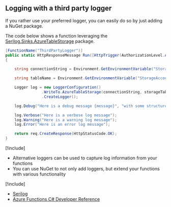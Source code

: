 ## Logging with a third party logger
If you rather use your preferred logger, you can easily do so by just adding a NuGet package.

The code below shows a function leveraging
the [Serilog.Sinks.AzureTableStorage](https://www.nuget.org/packages/serilog.sinks.azuretablestorage) package.


```csharp
[FunctionName("ThirdPartyLogger")]
public static HttpResponseMessage Run([HttpTrigger(AuthorizationLevel.Anonymous, "GET")]HttpRequestMessage req)
{

    string connectionString = Environment.GetEnvironmentVariable("StorageAccountConnectionString", EnvironmentVariableTarget.Process);

    string tableName = Environment.GetEnvironmentVariable("StorageAccountTableName", EnvironmentVariableTarget.Process);

    Logger log = new LoggerConfiguration()
                .WriteTo.AzureTableStorage(connectionString, storageTableName: tableName, restrictedToMinimumLevel: LogEventLevel.Verbose)
                .CreateLogger();

    log.Debug("Here is a debug message {message}", "with some structured content");

    log.Verbose("Here is a verbose log message");
    log.Warning("Here is a warning log message");
    log.Error("Here is an error log message");

    return req.CreateResponse(HttpStatusCode.OK);
}
```

[!include[](../includes/takeaways-heading.md)]
* Alternative loggers can be used to capture log information from your functions
* You can use NuGet to not only add loggers, but extend your functions with various functionality

[!include[](../includes/read-more-heading.md)]
* [Serilog](https://serilog.net/)
* [Azure Functions C# Developer Reference](https://docs.microsoft.com/en-us/azure/azure-functions/functions-reference-csharp#logging)